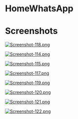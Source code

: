 # HomeWhatsApp

# Screenshots

[![Screenshot-118.png](https://i.postimg.cc/t4c1QM6z/Screenshot-118.png)](https://postimg.cc/tshRFD21)

[![Screenshot-114.png](https://i.postimg.cc/yNC6s4fs/Screenshot-114.png)](https://postimg.cc/bZLf9McB)

[![Screenshot-115.png](https://i.postimg.cc/d1bms0T4/Screenshot-115.png)](https://postimg.cc/mzSFVBjH)

[![Screenshot-117.png](https://i.postimg.cc/15H6TBMW/Screenshot-117.png)](https://postimg.cc/mtPt1QvM)

[![Screenshot-119.png](https://i.postimg.cc/s2S2FDsV/Screenshot-119.png)](https://postimg.cc/NystmtKV)

[![Screenshot-120.png](https://i.postimg.cc/wBh9ffQM/Screenshot-120.png)](https://postimg.cc/t1407zfG)

[![Screenshot-121.png](https://i.postimg.cc/mg94kXqj/Screenshot-121.png)](https://postimg.cc/K1mwsNm3)

[![Screenshot-122.png](https://i.postimg.cc/FRrXP9KC/Screenshot-122.png)](https://postimg.cc/McFLHJV1)
